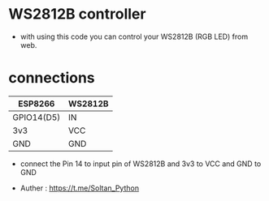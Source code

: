 # WS2812B controller
- with using this code you can control your WS2812B (RGB LED) from web.

# connections
|ESP8266        |WS2812B    |
|---            | ---       |
|GPIO14(D5)     |IN         |
|3v3            |VCC        |
|GND            |GND        |

- connect the Pin 14 to input pin of WS2812B and 3v3 to VCC and GND to GND


* Auther : https://t.me/Soltan_Python
